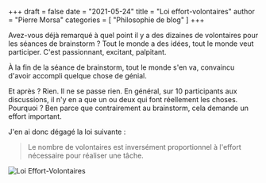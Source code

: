 +++
draft       = false
date        = "2021-05-24"
title       = "Loi effort-volontaires"
author      = "Pierre Morsa"
categories  = [ "Philosophie de blog" ]
+++

Avez-vous déjà remarqué à quel point il y a des dizaines de volontaires pour les séances de brainstorm ? Tout le monde a des idées, tout le monde veut participer. C'est passionnant, excitant, palpitant.

À la fin de la séance de brainstorm, tout le monde s'en va, convaincu d'avoir accompli quelque chose de génial.

Et après ? Rien. Il ne se passe rien. En général, sur 10 participants aux discussions, il n'y en a que un ou deux qui font réellement les choses. Pourquoi ? Ben parce que contrairement au brainstorm, cela demande un effort important.

J'en ai donc dégagé la loi suivante :

> Le nombre de volontaires est inversément proportionnel à l'effort nécessaire pour réaliser une tâche.

![Loi Effort-Volontaires](/pictures/2021/05/loi-effort-volontaires.jpg)
